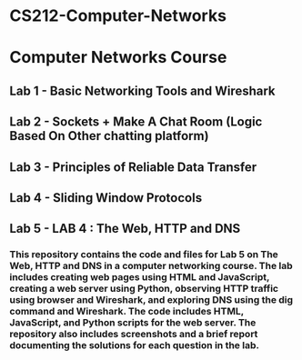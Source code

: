 # CS212-Computer-Networks
# Computer Networks Course
## Lab 1 - Basic Networking Tools and Wireshark
## Lab 2 - Sockets + Make A Chat Room (Logic Based On Other chatting platform)
## Lab 3 - Principles of Reliable Data Transfer
## Lab 4 - Sliding Window Protocols
## Lab 5 - LAB 4 : The Web, HTTP and DNS
### This repository contains the code and files for Lab 5 on The Web, HTTP and DNS in a computer networking course. The lab includes creating web pages using HTML and JavaScript, creating a web server using Python, observing HTTP traffic using browser and Wireshark, and exploring DNS using the dig command and Wireshark. The code includes HTML, JavaScript, and Python scripts for the web server. The repository also includes screenshots and a brief report documenting the solutions for each question in the lab.

